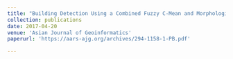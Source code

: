 ```yaml
---
title: "Building Detection Using a Combined Fuzzy C-Mean and Morphological Filtering from Landsat-8 Satellite Image"
collection: publications
date: 2017-04-20
venue: 'Asian Journal of Geoinformatics'
paperurl: 'https://aars-ajg.org/archives/294-1158-1-PB.pdf'

---
```

